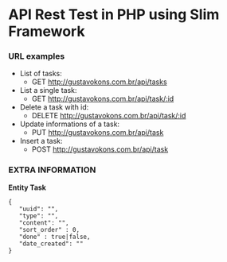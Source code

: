 # API Rest Test in PHP using Slim Framework

### URL examples
* List of tasks:
    * GET http://gustavokons.com.br/api/tasks
* List a single task:
    * GET http://gustavokons.com.br/api/task/:id
* Delete a task with id:
    * DELETE http://gustavokons.com.br/api/task/:id
* Update informations of a task:
    * PUT http://gustavokons.com.br/api/task
* Insert a task:
    * POST http://gustavokons.com.br/api/task
    
### EXTRA INFORMATION
**Entity Task**
```
{
   "uuid": "",
   "type": "",
   "content": "",
   "sort_order" : 0,
   "done" : true|false,
   "date_created": ""
}
```
